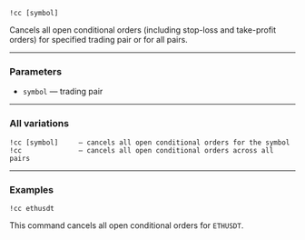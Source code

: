 ```
!cc [symbol]
```

Cancels all open conditional orders (including stop-loss and take-profit orders) for specified trading pair or for all pairs.

---

### Parameters

- `symbol` — trading pair

---

### All variations

```
!cc [symbol]     — cancels all open conditional orders for the symbol
!cc              — cancels all open conditional orders across all pairs
```

---

### Examples

```
!cc ethusdt
```

This command cancels all open conditional orders for `ETHUSDT`.
